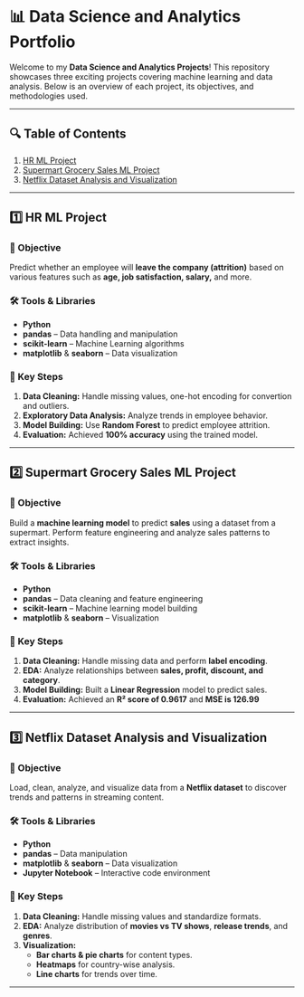 # 📊 Data Science and Analytics Portfolio  

Welcome to my **Data Science and Analytics Projects**! This repository showcases three exciting projects covering machine learning and data analysis. Below is an overview of each project, its objectives, and methodologies used.

---

## 🔍 Table of Contents  
1. [HR ML Project](#1-hr-ml-project)  
2. [Supermart Grocery Sales ML Project](#2-supermart-grocery-sales-ml-project)  
3. [Netflix Dataset Analysis and Visualization](#3-netflix-dataset-analysis-and-visualization)  

---

## 1️⃣ HR ML Project  
### 🎯 Objective  
Predict whether an employee will **leave the company (attrition)** based on various features such as **age, job satisfaction, salary,** and more.

### 🛠️ Tools & Libraries  
- **Python**  
- **pandas** – Data handling and manipulation  
- **scikit-learn** – Machine Learning algorithms  
- **matplotlib** & **seaborn** – Data visualization  

### 📂 Key Steps  
1. **Data Cleaning:** Handle missing values, one-hot encoding for convertion and outliers. 
2. **Exploratory Data Analysis:** Analyze trends in employee behavior.  
3. **Model Building:** Use **Random Forest** to predict employee attrition.  
4. **Evaluation:** Achieved **100% accuracy** using the trained model.

---

## 2️⃣ Supermart Grocery Sales ML Project  
### 🎯 Objective  
Build a **machine learning model** to predict **sales** using a dataset from a supermart. Perform feature engineering and analyze sales patterns to extract insights.

### 🛠️ Tools & Libraries  
- **Python**  
- **pandas** – Data cleaning and feature engineering  
- **scikit-learn** – Machine learning model building  
- **matplotlib** & **seaborn** – Visualization  

### 📂 Key Steps  
1. **Data Cleaning:** Handle missing data and perform **label encoding**.  
2. **EDA:** Analyze relationships between **sales, profit, discount, and category**.  
3. **Model Building:** Built a **Linear Regression** model to predict sales.  
4. **Evaluation:** Achieved an **R² score of 0.9617** and **MSE is 126.99**

---

## 3️⃣ Netflix Dataset Analysis and Visualization  
### 🎯 Objective  
Load, clean, analyze, and visualize data from a **Netflix dataset** to discover trends and patterns in streaming content.

### 🛠️ Tools & Libraries  
- **Python**  
- **pandas** – Data manipulation  
- **matplotlib** & **seaborn** – Data visualization  
- **Jupyter Notebook** – Interactive code environment  

### 📂 Key Steps  
1. **Data Cleaning:** Handle missing values and standardize formats.  
2. **EDA:** Analyze distribution of **movies vs TV shows**, **release trends**, and **genres**.  
3. **Visualization:**  
   - **Bar charts & pie charts** for content types.  
   - **Heatmaps** for country-wise analysis.  
   - **Line charts** for trends over time.

---
